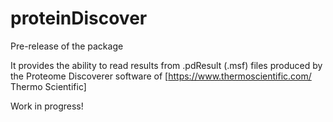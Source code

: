 # proteinDiscover

Pre-release of the package

It provides the ability to read results from .pdResult (.msf) files produced by the Proteome Discoverer software of [https://www.thermoscientific.com/ Thermo Scientific]

Work in progress!
